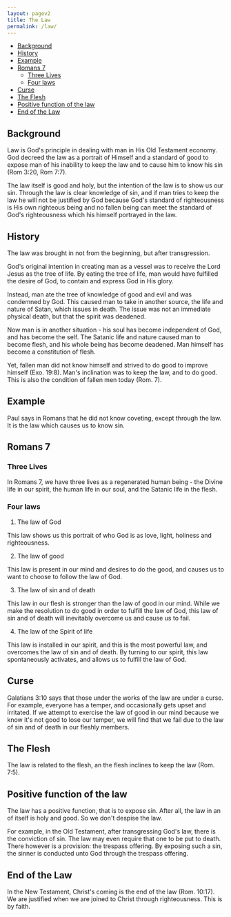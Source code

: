 ```yaml
---
layout: pagev2
title: The Law
permalink: /law/
---
```

- [Background](#background)
- [History](#history)
- [Example](#example)
- [Romans 7](#romans-7)
  - [Three Lives](#three-lives)
  - [Four laws](#four-laws)
- [Curse](#curse)
- [The Flesh](#the-flesh)
- [Positive function of the law](#positive-function-of-the-law)
- [End of the Law](#end-of-the-law)

## Background

Law is God's principle in dealing with man in His Old Testament economy. God decreed the law as a portrait of Himself and a standard of good to expose man of his inability to keep the law and to cause him to know his sin (Rom 3:20, Rom 7:7).

The law itself is good and holy, but the intention of the law is to show us our sin. Through the law is clear knowledge of sin, and if man tries to keep the law he will not be justified by God because God's standard of righteousness is His own righteous being and no fallen being can meet the standard of God's righteousness which his himself portrayed in the law.


## History

The law was brought in not from the beginning, but after transgression. 

God's original intention in creating man as a vessel was to receive the Lord Jesus as the tree of life. By eating the tree of life, man would have fulfilled the desire of God, to contain and express God in His glory.

Instead, man ate the tree of knowledge of good and evil and was condemned by God. This caused man to take in another source, the life and nature of Satan, which issues in death. The issue was not an immediate physical death, but that the spirit was deadened. 

Now man is in another situation - his soul has become independent of God, and has become the self. The Satanic life and nature caused man to become flesh, and his whole being has become deadened. Man himself has become a constitution of flesh.

Yet, fallen man did not know himself and strived to do good to improve himself (Exo. 19:8). Man's inclination was to keep the law, and to do good. This is also the condition of fallen men today (Rom. 7).

## Example

Paul says in Romans that he did not know coveting, except through the law. It is the law which causes us to know sin.

## Romans 7

### Three Lives
In Romans 7, we have three lives as a regenerated human being - the Divine life in our spirit, the human life in our soul, and the Satanic life in the flesh.

### Four laws

1. The law of God

This law shows us this portrait of who God is as love, light, holiness and righteousness. 

2. The law of good

This law is present in our mind and desires to do the good, and causes us to want to choose to follow the law of God.

3. The law of sin and of death

This law in our flesh is stronger than the law of good in our mind. While we make the resolution to do good in order to fulfill the law of God, this law of sin and of death will inevitably overcome us and cause us to fail.

4. The law of the Spirit of life

This law is installed in our spirit, and this is the most powerful law, and overcomes the law of sin and of death. By turning to our spirit, this law spontaneously activates, and allows us to fulfill the law of God.

## Curse

Galatians 3:10 says that those under the works of the law are under a curse. For example, everyone has a temper, and occasionally gets upset and irritated. If we attempt to exercise the law of good in our mind because we know it's not good to lose our temper, we will find that we fail due to the law of sin and of death in our fleshly members. 

## The Flesh

The law is related to the flesh, an the flesh inclines to keep the law (Rom. 7:5). 

## Positive function of the law

The law has a positive function, that is to expose sin. After all, the law in an of itself is holy and good. So we don't despise the law. 

For example, in the Old Testament, after transgressing God's law, there is the conviction of sin. The law may even require that one to be put to death. There however is a provision: the trespass offering. By exposing such a sin, the sinner is conducted unto God through the trespass offering. 

## End of the Law

In the New Testament, Christ's coming is the end of the law (Rom. 10:17). We are justified when we are joined to Christ through righteousness. This is by faith.
